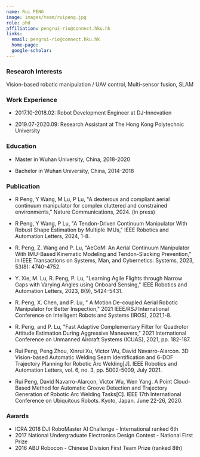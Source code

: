 ```yaml
---
name: Rui PENG
image: images/team/ruipeng.jpg
role: phd
affiliation: pengrui-rio@connect.hku.hk
links:
  email: pengrui-rio@connect.hku.hk
  home-page:  
  google-scholar:  
---
```


### Research Interests

Vision-based robotic manipulation / UAV control, Multi-sensor fusion, SLAM




### Work Experience

- 2017.10-2018.02: Robot Development Engineer at DJ-Innovation

- 2019.07-2020.09: Research Assistant at The Hong Kong Polytechnic University




### Education

- Master in Wuhan University, China, 2018-2020

- Bachelor in Wuhan University, China, 2014-2018





### Publication

- R Peng, Y Wang, M Lu, P Lu, "A dexterous and compliant aerial continuum manipulator for complex cluttered and constrained environments,” Nature Communications, 2024. (in press)

- R Peng, Y Wang, P Lu, "A Tendon-Driven Continuum Manipulator With Robust Shape Estimation by Multiple IMUs," IEEE Robotics and Automation Letters, 2024, 1-8.

- R. Peng, Z. Wang and P. Lu, "AeCoM: An Aerial Continuum Manipulator With IMU-Based Kinematic Modeling and Tendon-Slacking Prevention," in IEEE Transactions on Systems, Man, and Cybernetics: Systems, 2023, 53(8): 4740-4752.

- Y. Xie, M. Lu, R. Peng, P. Lu, "Learning Agile Flights through Narrow Gaps with Varying Angles using Onboard Sensing," IEEE Robotics and Automation Letters, 2023, 8(9), 5424-5431.

- R. Peng, X. Chen, and P. Lu, " A Motion De-coupled Aerial Robotic Manipulator for Better Inspection," 2021 IEEE/RSJ International Conference on Intelligent Robots and Systems (IROS), 2021,1-8.

- R. Peng, and P. Lu, "Fast Adaptive Complementary Filter for Quadrotor Attitude Estimation During Aggressive Maneuvers," 2021 International Conference on Unmanned Aircraft Systems (ICUAS), 2021, pp. 182-187.

- Rui Peng, Peng Zhou, Xinrui Xu, Victor Wu, David Navarro-Alarcon. 3D Vision-based Automatic Welding Seam Identification and 6-DOF Trajectory Planning for Robotic Arc Welding[J]. IEEE Robotics and Automation Letters, vol. 6, no. 3, pp. 5002-5009, July 2021.

- Rui Peng, David Navarro-Alarcon, Victor Wu, Wen Yang. A Point Cloud-Based Method for Automatic Groove Detection and Trajectory Generation of Robotic Arc Welding Tasks[C]. IEEE 17th International Conference on Ubiquitous Robots. Kyoto, Japan. June 22-26, 2020.




### Awards

- ICRA 2018 DJI RoboMaster AI Challenge - International ranked 6th
- 2017 National Undergraduate Electronics Design Contest - National First Prize
- 2016 ABU Robocon - Chinese Division First Team Prize (ranked 8th)


